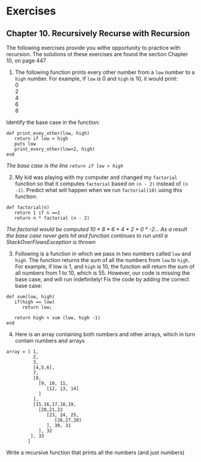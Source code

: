 # Exercises

## Chapter 10. Recursively Recurse with Recursion

The following exercises provide you withe opportunity to practice with recursion. The solutions ot
these exercises are found the section Chapter 10, on page 447

1. The following function prints every other number from a ``low`` number to a `high` number. For
   example, if `low` is 0 and `high` is 10, it would print:  
   0  
   2  
   4  
   6  
   8

Identify the base case in the function:

```
def print_evey_other(low, high)
   return if low > high
   puts low
   print_every_other(low+2, high)
end
```

_The base case is the line ``return if low > high``_

2. My kid was playing with my computer and changed my ``factorial`` function so that it
   computes `factorial` based on `(n - 2)` instead of `(n -1)`. Predict what will happen when we
   run `factorial(10)` using this function:

```
def factorial(n)
   return 1 if n ==1
   return n * factorial (n - 2)
```

_The factorial would be computed 10 * 8 * 6 * 4 * 2 * 0 * -2... As a result the base case never gets
hit and function continues to run until a StackOverFlowsException is thrown_

3. Following is a function in which we pass in two numbers called ``low`` and ``high``. The function
   returns the sum of all the numbers from `low` to `high`. For example, if low is 1, and `high` is
   10, the function will return the sum of all numbers from 1 to 10, which is 55. However, our code
   is missing the base case, and will run indefinitely! Fix the code by adding the correct base
   case:

```
def sum(low, high)
   if(high == low)
      return low;
      
   return high + sum (low, high -1)
end 
```

4. Here is an array containing both numbers and other arrays, which in turn contain numbers and
   arrays

```
array = [ 1,
          2,
          3,
          [4,5,6],
          7,
          [8,
            [9, 10, 11,
               [12, 13, 14]
            ]
          ],
          [15,16,17,18,19,
            [20,21,22
               [23, 24, 25,
                  [26,27,20]
               ], 30, 31
            ], 32
         ], 33
        ]
```

Write a recursive function that prints all the numbers (and just numbers)